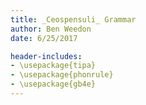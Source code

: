 ```yaml
---
title: _Ceospensuli_ Grammar
author: Ben Weedon
date: 6/25/2017

header-includes:
- \usepackage{tipa}
- \usepackage{phonrule}
- \usepackage{gb4e}
---
```


